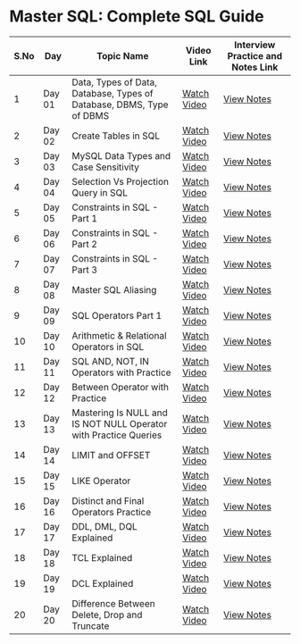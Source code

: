 # Master SQL: Complete SQL Guide

| S.No | Day     | Topic Name                                        | Video Link                                                                 | Interview Practice and Notes Link                                                                 |
|------|---------|---------------------------------------------------|----------------------------------------------------------------------------|------------------------------------------------------------------------------|
| 1    | Day 01  | Data, Types of Data, Database, Types of Database, DBMS, Type of DBMS | [Watch Video](https://youtu.be/D9UvdFzixGA?si=hQb_j2INavsS5NSA)            | [View Notes](https://docs.google.com/document/d/1n09IrUBc6ATmU7ohJLxGV5VdBUFdMaPsbLvHHPUs0cY/edit?tab=t.0) |
| 2    | Day 02  | Create Tables in SQL                              | [Watch Video](https://youtu.be/YKMh7HYcnzg?si=FuPSmke3kukiRrZd)            | [View Notes](https://docs.google.com/document/d/1gYoIJh3UF9TVPthCgHxYzqrE_ZLnQqBmCdAvIa_3KsM/edit?tab=t.0) |
| 3    | Day 03  | MySQL Data Types and Case Sensitivity             | [Watch Video](https://youtu.be/UPAL9D2f4UM?si=xVaAun-n_mN87iqr)            | [View Notes](https://docs.google.com/document/d/1SW8cS9JUfkdX0R6HTGue22uyTeoDwP5gTkt-MBQCt4U/edit?tab=t.0) |
| 4    | Day 04  | Selection Vs Projection Query in SQL              | [Watch Video](https://youtu.be/_JbCbzR7KtE?si=rqqDbIOkdQnsAgSt)            | [View Notes](https://docs.google.com/document/d/111yv7PTGPTiBVOEmEXEhi1Z2stVezABJB3Kg7NP2A5s/edit?tab=t.0#heading=h.edhgrk7l19g2) |
| 5    | Day 05  | Constraints in SQL - Part 1                       | [Watch Video](https://youtu.be/1D38t0sNr1o?si=fURNlmoAikubcbBU)            | [View Notes](https://docs.google.com/document/d/1KBtpQYLmcnuyeQC5hrRJj_VHwgPgBggdF_ceSeI6WqA/edit?tab=t.0) |
| 6    | Day 06  | Constraints in SQL - Part 2                       | [Watch Video](https://youtu.be/FoEr_jQtPXo?si=H3yTrBeUZlgMV6R6)            | [View Notes](https://docs.google.com/document/d/1-DtCSq46Ez03aVPVP90nL3Uye1d_A0uZ7dvFmiz8or8/edit?tab=t.0#heading=h.ba5vfurolq0c) |
| 7    | Day 07  | Constraints in SQL - Part 3                       | [Watch Video](https://youtu.be/FdNMe8-gYn0?si=AmHgOYdMh6gNQgco)            | [View Notes](https://docs.google.com/document/d/1PzS9tWTUMolZPrxZrOIyMDp5tOLVImaKtSH9CAxM6Lw/edit?tab=t.0#heading=h.d8scy4v1cb8x) |
| 8    | Day 08  | Master SQL Aliasing                               | [Watch Video](https://youtu.be/_3MBMi0dZNw?si=kuI3D5Q578nRIp-R)            | [View Notes](https://docs.google.com/document/d/19y_9nvN-Q7bvAXCYZ6VLb8AT5qARp1mcOzLHjbkOCHE/edit?usp=sharing) |
| 9    | Day 09  | SQL Operators Part 1                              | [Watch Video](https://youtu.be/Ae00jcEpZfw?si=ZMNydNAerYaSv6Ub)            | [View Notes](https://docs.google.com/document/d/1cynPJK2MFEJBpEGqojkEfz0PvKqqBNtnDsw17Io9a2o/edit?tab=t.0) |
| 10   | Day 10  | Arithmetic & Relational Operators in SQL          | [Watch Video](https://youtu.be/dDgCh6wpl_c?si=vwQFAOk5irEZUCiB)            | [View Notes](https://docs.google.com/document/d/1cynPJK2MFEJBpEGqojkEfz0PvKqqBNtnDsw17Io9a2o/edit?tab=t.0) |
| 11   | Day 11  | SQL AND, NOT, IN Operators with Practice          | [Watch Video](https://youtu.be/ot_V4qKBtr0?si=Vc_ojoeA_Jm4EiUH)            | [View Notes](https://docs.google.com/document/d/17OeF0YkwA9i8VDwCYQZd0_WUpHR2ZtPZzddfnClGqg4/edit?tab=t.0) |
| 12   | Day 12  | Between Operator with Practice                    | [Watch Video](https://youtu.be/DbYxJO_KEB4?si=1uRgzmJMCpHMKHgI)            | [View Notes](https://docs.google.com/document/d/1EpmWwwWgq4FMS_NMgFTRbDRgXwxj6IDqBU1ZxUfxABE/edit?usp=sharing) |
| 13   | Day 13  | Mastering Is NULL and IS NOT NULL Operator with Practice Queries                       | [Watch Video](https://youtu.be/a6EnD2wDumM?si=hqYc2h5g18j0vpNs)            | [View Notes](https://docs.google.com/document/d/1EiY6va9hQkrtTPMC3wD09-5mVOK72jKMIbNopvyXyyg/edit?usp=sharing) |
| 14   | Day 14  | LIMIT and OFFSET         | [Watch Video](https://youtu.be/odTylQmkTWs?si=kY9rOWCmvVPte1kX)            | [View Notes](https://docs.google.com/document/d/11a_A3Zx_Zfmtluv-X1irsmKDzEyKPiUemaIY9nyd2pM/edit?usp=sharing) |
| 15   | Day 15  | LIKE Operator              | [Watch Video](https://youtu.be/vWuKB0g2jy8?si=lzkpw05AYOoQp_Vp)            | [View Notes](https://docs.google.com/document/d/1sNDFNXTfvOVZFj661HO0NBM0PLDA_Lr5Zf2SNo84U5c/edit?usp=sharing) |
| 16   | Day 16  | Distinct and Final Operators Practice                      | [Watch Video](https://youtu.be/UE6Bjq19YLw?si=M4ysFz3XIHmWB5hR)            | [View Notes](https://docs.google.com/document/d/1WOvHZU3MHUCtR8V_x_8HoScKLfyNnnMhd-VRAffzwPk/edit?usp=sharing) |
| 17   | Day 17  | DDL, DML, DQL Explained    | [Watch Video](https://youtu.be/fuTjtmlRJ5A?si=tXuXDEvUk_UhvgVe)            | [View Notes](https://docs.google.com/document/d/1TX8iwBzXrtQz2xot8d0A_FcyCs2lpHnmfjb43BSpOz4/edit?usp=sharing) |
| 18   | Day 18  | TCL Explained    | [Watch Video](https://youtu.be/vRfbODPmsDM?si=lD178rKH-pXUsb0M)            | [View Notes](https://docs.google.com/document/d/1SuHQQOCFY3Trul9pyq8Eq5-6hJrrDgksqV-aorNQ4-I/edit?usp=sharing) |
| 19   | Day 19  | DCL Explained    | [Watch Video](https://youtu.be/OKoMtHUhiQY?si=L2vXXJMg8paitcPq)            | [View Notes](https://docs.google.com/document/d/1SuHQQOCFY3Trul9pyq8Eq5-6hJrrDgksqV-aorNQ4-I/edit?usp=sharing) |
| 20   | Day 20  | Difference Between Delete, Drop and Truncate    | [Watch Video](https://youtu.be/GIym3FqXbYY?si=n6y2aFusk7xSznj4)            | [View Notes](https://docs.google.com/document/d/1AZX1A1oGha2TMSAUbLJ_fsGtJlXbpOwOGGPtnudf0aw/edit?usp=sharing) |
